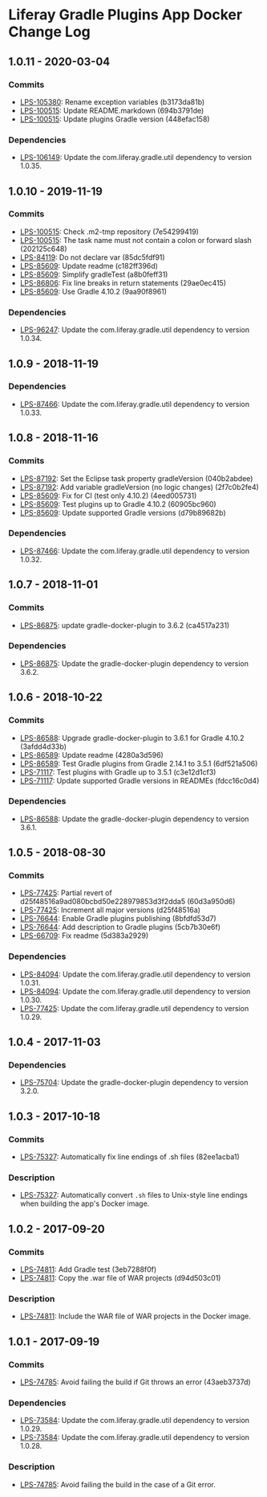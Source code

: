 # Liferay Gradle Plugins App Docker Change Log

## 1.0.11 - 2020-03-04

### Commits
- [LPS-105380]: Rename exception variables (b3173da81b)
- [LPS-100515]: Update README.markdown (694b3791de)
- [LPS-100515]: Update plugins Gradle version (448efac158)

### Dependencies
- [LPS-106149]: Update the com.liferay.gradle.util dependency to version 1.0.35.

## 1.0.10 - 2019-11-19

### Commits
- [LPS-100515]: Check .m2-tmp repository (7e54299419)
- [LPS-100515]: The task name must not contain a colon or forward slash
(202125c648)
- [LPS-84119]: Do not declare var (85dc5fdf91)
- [LPS-85609]: Update readme (c182ff396d)
- [LPS-85609]: Simplify gradleTest (a8b0feff31)
- [LPS-86806]: Fix line breaks in return statements (29ae0ec415)
- [LPS-85609]: Use Gradle 4.10.2 (9aa90f8961)

### Dependencies
- [LPS-96247]: Update the com.liferay.gradle.util dependency to version 1.0.34.

## 1.0.9 - 2018-11-19

### Dependencies
- [LPS-87466]: Update the com.liferay.gradle.util dependency to version 1.0.33.

## 1.0.8 - 2018-11-16

### Commits
- [LPS-87192]: Set the Eclipse task property gradleVersion (040b2abdee)
- [LPS-87192]: Add variable gradleVersion (no logic changes) (2f7c0b2fe4)
- [LPS-85609]: Fix for CI (test only 4.10.2) (4eed005731)
- [LPS-85609]: Test plugins up to Gradle 4.10.2 (60905bc960)
- [LPS-85609]: Update supported Gradle versions (d79b89682b)

### Dependencies
- [LPS-87466]: Update the com.liferay.gradle.util dependency to version 1.0.32.

## 1.0.7 - 2018-11-01

### Commits
- [LPS-86875]: update gradle-docker-plugin to 3.6.2 (ca4517a231)

### Dependencies
- [LPS-86875]: Update the gradle-docker-plugin dependency to version 3.6.2.

## 1.0.6 - 2018-10-22

### Commits
- [LPS-86588]: Upgrade gradle-docker-plugin to 3.6.1 for Gradle 4.10.2
(3afdd4d33b)
- [LPS-86589]: Update readme (4280a3d596)
- [LPS-86589]: Test Gradle plugins from Gradle 2.14.1 to 3.5.1 (6df521a506)
- [LPS-71117]: Test plugins with Gradle up to 3.5.1 (c3e12d1cf3)
- [LPS-71117]: Update supported Gradle versions in READMEs (fdcc16c0d4)

### Dependencies
- [LPS-86588]: Update the gradle-docker-plugin dependency to version 3.6.1.

## 1.0.5 - 2018-08-30

### Commits
- [LPS-77425]: Partial revert of d25f48516a9ad080bcbd50e228979853d3f2dda5
(60d3a950d6)
- [LPS-77425]: Increment all major versions (d25f48516a)
- [LPS-76644]: Enable Gradle plugins publishing (8bfdfd53d7)
- [LPS-76644]: Add description to Gradle plugins (5cb7b30e6f)
- [LPS-66709]: Fix readme (5d383a2929)

### Dependencies
- [LPS-84094]: Update the com.liferay.gradle.util dependency to version 1.0.31.
- [LPS-84094]: Update the com.liferay.gradle.util dependency to version 1.0.30.
- [LPS-77425]: Update the com.liferay.gradle.util dependency to version 1.0.29.

## 1.0.4 - 2017-11-03

### Dependencies
- [LPS-75704]: Update the gradle-docker-plugin dependency to version 3.2.0.

## 1.0.3 - 2017-10-18

### Commits
- [LPS-75327]: Automatically fix line endings of .sh files (82ee1acba1)

### Description
- [LPS-75327]: Automatically convert `.sh` files to Unix-style line endings when
building the app's Docker image.

## 1.0.2 - 2017-09-20

### Commits
- [LPS-74811]: Add Gradle test (3eb7288f0f)
- [LPS-74811]: Copy the .war file of WAR projects (d94d503c01)

### Description
- [LPS-74811]: Include the WAR file of WAR projects in the Docker image.

## 1.0.1 - 2017-09-19

### Commits
- [LPS-74785]: Avoid failing the build if Git throws an error (43aeb3737d)

### Dependencies
- [LPS-73584]: Update the com.liferay.gradle.util dependency to version 1.0.29.
- [LPS-73584]: Update the com.liferay.gradle.util dependency to version 1.0.28.

### Description
- [LPS-74785]: Avoid failing the build in the case of a Git error.

[LPS-66709]: https://issues.liferay.com/browse/LPS-66709
[LPS-71117]: https://issues.liferay.com/browse/LPS-71117
[LPS-73584]: https://issues.liferay.com/browse/LPS-73584
[LPS-74785]: https://issues.liferay.com/browse/LPS-74785
[LPS-74811]: https://issues.liferay.com/browse/LPS-74811
[LPS-75327]: https://issues.liferay.com/browse/LPS-75327
[LPS-75704]: https://issues.liferay.com/browse/LPS-75704
[LPS-76644]: https://issues.liferay.com/browse/LPS-76644
[LPS-77425]: https://issues.liferay.com/browse/LPS-77425
[LPS-84094]: https://issues.liferay.com/browse/LPS-84094
[LPS-84119]: https://issues.liferay.com/browse/LPS-84119
[LPS-85609]: https://issues.liferay.com/browse/LPS-85609
[LPS-86588]: https://issues.liferay.com/browse/LPS-86588
[LPS-86589]: https://issues.liferay.com/browse/LPS-86589
[LPS-86806]: https://issues.liferay.com/browse/LPS-86806
[LPS-86875]: https://issues.liferay.com/browse/LPS-86875
[LPS-87192]: https://issues.liferay.com/browse/LPS-87192
[LPS-87466]: https://issues.liferay.com/browse/LPS-87466
[LPS-96247]: https://issues.liferay.com/browse/LPS-96247
[LPS-100515]: https://issues.liferay.com/browse/LPS-100515
[LPS-105380]: https://issues.liferay.com/browse/LPS-105380
[LPS-106149]: https://issues.liferay.com/browse/LPS-106149